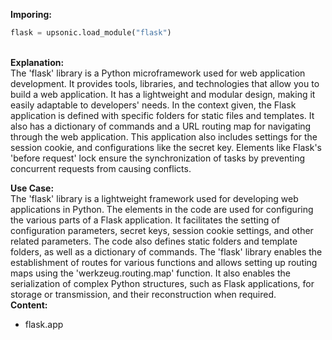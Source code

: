 <b class="custom_code_highlight_green">Imporing:</b><br>
```python
flask = upsonic.load_module("flask")
```
<br><b class="custom_code_highlight_green">Explanation:</b><br>The 'flask' library is a Python microframework used for web application development. It provides tools, libraries, and technologies that allow you to build a web application. It has a lightweight and modular design, making it easily adaptable to developers' needs. In the context given, the Flask application is defined with specific folders for static files and templates. It also has a dictionary of commands and a URL routing map for navigating through the web application. This application also includes settings for the session cookie, and configurations like the secret key. Elements like Flask's 'before request' lock ensure the synchronization of tasks by preventing concurrent requests from causing conflicts.

<b class="custom_code_highlight_green">Use Case:</b><br>The 'flask' library is a lightweight framework used for developing web applications in Python. The elements in the code are used for configuring the various parts of a Flask application. It facilitates the setting of configuration parameters, secret keys, session cookie settings, and other related parameters. The code also defines static folders and template folders, as well as a dictionary of commands. The 'flask' library enables the establishment of routes for various functions and allows setting up routing maps using the 'werkzeug.routing.map' function. It also enables the serialization of complex Python structures, such as Flask applications, for storage or transmission, and their reconstruction when required.
<br><b class="custom_code_highlight_green">Content:</b><br>
  - flask.app
